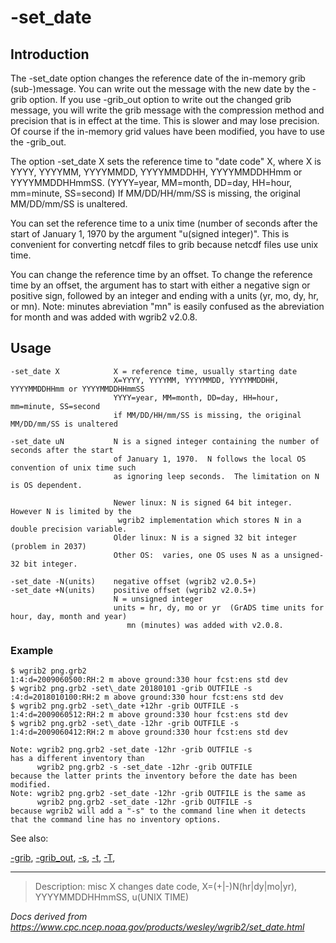 # -set_date

## Introduction

The -set_date option changes the reference
date of the in-memory grib (sub-)message. You can write out the message
with the new date by the -grib option. If you use
-grib_out option to write out the changed grib message, you
will write the grib message with the compression method and precision that
is in effect at the time. This is slower and may lose precision.
Of course if the in-memory grid values have been modified, you have to use the
-grib_out.

The option -set_date X sets the reference time
to "date code" X, where X is
YYYY, YYYYMM, YYYYMMDD, YYYYMMDDHH, YYYYMMDDHHmm or YYYYMMDDHHmmSS.
(YYYY=year, MM=month, DD=day, HH=hour, mm=minute, SS=second)
If MM/DD/HH/mm/SS is missing, the original MM/DD/mm/SS is unaltered.

You can set the reference time to a unix time (number of seconds after
the start of January 1, 1970 by the argument "u(signed integer)".
This is convenient for converting netcdf files to grib because
netcdf files use unix time.

You can change the reference time by an offset. To change the reference time
by an offset, the argument has to start with either a negative sign or positive sign,
followed by an integer and ending with a units (yr, mo, dy, hr, or mn). Note: minutes
abreviation "mn" is easily confused as the abreviation for month and was added with wgrib2 v2.0.8.

## Usage

```
-set_date X            X = reference time, usually starting date
                       X=YYYY, YYYYMM, YYYYMMDD, YYYYMMDDHH, YYYYMMDDHHmm or YYYYMMDDHHmmSS
                       YYYY=year, MM=month, DD=day, HH=hour, mm=minute, SS=second
                       if MM/DD/HH/mm/SS is missing, the original MM/DD/mm/SS is unaltered

-set_date uN           N is a signed integer containing the number of seconds after the start
                       of January 1, 1970.  N follows the local OS convention of unix time such
                       as ignoring leep seconds.  The limitation on N is OS dependent.

                       Newer linux: N is signed 64 bit integer. However N is limited by the
                        wgrib2 implementation which stores N in a double precision variable.
                       Older linux: N is a signed 32 bit integer (problem in 2037)
                       Other OS:  varies, one OS uses N as a unsigned-32 bit integer.

-set_date -N(units)    negative offset (wgrib2 v2.0.5+)
-set_date +N(units)    positive offset (wgrib2 v2.0.5+)
                       N = unsigned integer
                       units = hr, dy, mo or yr  (GrADS time units for hour, day, month and year)
                          mn (minutes) was added with v2.0.8.
```

### Example

```
$ wgrib2 png.grb2
1:4:d=2009060500:RH:2 m above ground:330 hour fcst:ens std dev
$ wgrib2 png.grb2 -set\_date 20180101 -grib OUTFILE -s
:4:d=2018010100:RH:2 m above ground:330 hour fcst:ens std dev
$ wgrib2 png.grb2 -set\_date +12hr -grib OUTFILE -s
1:4:d=2009060512:RH:2 m above ground:330 hour fcst:ens std dev
$ wgrib2 png.grb2 -set\_date -12hr -grib OUTFILE -s
1:4:d=2009060412:RH:2 m above ground:330 hour fcst:ens std dev

Note: wgrib2 png.grb2 -set_date -12hr -grib OUTFILE -s
has a different inventory than
      wgrib2 png.grb2 -s -set_date -12hr -grib OUTFILE
because the latter prints the inventory before the date has been modified.
Note: wgrib2 png.grb2 -set_date -12hr -grib OUTFILE is the same as
      wgrib2 png.grb2 -set_date -12hr -grib OUTFILE -s
because wgrib2 will add a "-s" to the command line when it detects
that the command line has no inventory options.
```

See also:

[-grib](grib.md),
[-grib_out](grib_out.md),
[-s](s.md),
[-t](t.md),
[-T](T.md),

---

> Description: misc X changes date code, X=(+|-)N(hr|dy|mo|yr), YYYYMMDDHHmmSS, u(UNIX TIME)

_Docs derived from <https://www.cpc.ncep.noaa.gov/products/wesley/wgrib2/set_date.html>_

